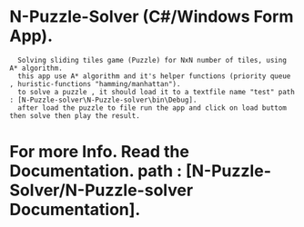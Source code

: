 # N-Puzzle-Solver (C#/Windows Form App).
      Solving sliding tiles game (Puzzle) for NxN number of tiles, using A* algorithm.
      this app use A* algorithm and it's helper functions (priority queue , huristic-functions "hamming/manhattan").
      to solve a puzzle , it should load it to a textfile name "test" path : [N-Puzzle-solver\N-Puzzle-solver\bin\Debug].
      after load the puzzle to file run the app and click on load buttom then solve then play the result.
# For more Info. Read the Documentation. path : [N-Puzzle-Solver/N-Puzzle-solver Documentation].

